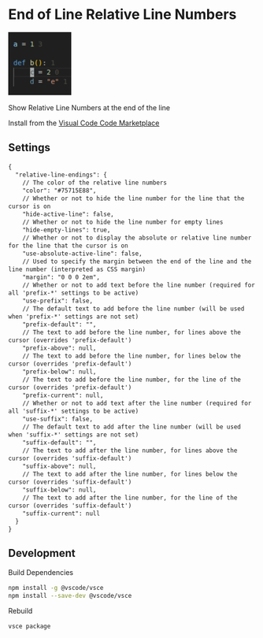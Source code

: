 # End of Line Relative Line Numbers

![](./logo.png)

Show Relative Line Numbers at the end of the line

Install from the [Visual Code Code Marketplace](https://marketplace.visualstudio.com/items?itemName=blake-scampone.end-of-line-relative-line-numbers)

## Settings

```jsonc
{
  "relative-line-endings": {
    // The color of the relative line numbers
    "color": "#75715E88",
    // Whether or not to hide the line number for the line that the cursor is on
    "hide-active-line": false,
    // Whether or not to hide the line number for empty lines
    "hide-empty-lines": true,
    // Whether or not to display the absolute or relative line number for the line that the cursor is on
    "use-absolute-active-line": false,
    // Used to specify the margin between the end of the line and the line number (interpreted as CSS margin)
    "margin": "0 0 0 2em",
    // Whether or not to add text before the line number (required for all 'prefix-*' settings to be active)
    "use-prefix": false,
    // The default text to add before the line number (will be used when 'prefix-*' settings are not set)
    "prefix-default": "",
    // The text to add before the line number, for lines above the cursor (overrides 'prefix-default')
    "prefix-above": null,
    // The text to add before the line number, for lines below the cursor (overrides 'prefix-default')
    "prefix-below": null,
    // The text to add before the line number, for the line of the cursor (overrides 'prefix-default')
    "prefix-current": null,
    // Whether or not to add text after the line number (required for all 'suffix-*' settings to be active)
    "use-suffix": false,
    // The default text to add after the line number (will be used when 'suffix-*' settings are not set)
    "suffix-default": "",
    // The text to add after the line number, for lines above the cursor (overrides 'suffix-default')
    "suffix-above": null,
    // The text to add after the line number, for lines below the cursor (overrides 'suffix-default')
    "suffix-below": null,
    // The text to add after the line number, for the line of the cursor (overrides 'suffix-default')
    "suffix-current": null
  }
}
```

## Development

Build Dependencies

```sh
npm install -g @vscode/vsce
npm install --save-dev @vscode/vsce
```

Rebuild

```sh
vsce package
```
